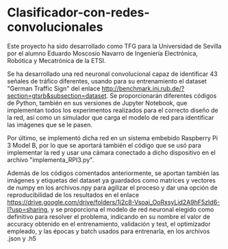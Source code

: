 # Clasificador-con-redes-convolucionales
Este proyecto ha sido desarrollado como TFG para la Universidad de Sevilla por el alumno Eduardo Moscosio Navarro de Ingeniería Electrónica, Robótica y Mecatrónica de la ETSI.

Se ha desarrollado una red neuronal convolucional capaz de identificar 43 señales de tráfico diferentes, usando para su entrenamiento el dataset "German Traffic Sign" del enlace http://benchmark.ini.rub.de/?section=gtsrb&subsection=dataset. 
Se proporcionarán diferentes códigos de Python, también en sus versiones de Jupyter Notebook, que implementan todos los experimentos realizados para el correcto diseño de la red, así como un simulador que carga el modelo de red para identificar las imágenes que se le pasen.

Por último, se implementó dicha red en un sistema embebido Raspberry Pi 3 Model B, por lo que se aportará también el código que se usó para implementar la red y usar una cámara conectado a dicho dispositivo en el archivo "implementa_RPI3.py".

Además de los códigos comentados anteriormente, se aportan también las imágenes y etiquetas del dataset ya guardados como matrices y vectores de numpy en los archivos.npy para agilizar el proceso y dar una opción de reproducibilidad de los resultados en el enlace https://drive.google.com/drive/folders/1j2c8-Vsoaj_OoRxsyLid2A9hF5zId6-I?usp=sharing, y se proporciona el modelo de red neuronal elegido como definitivo para resolver el problema, indicando en su nombre el valor de accuracy obtenido en el entrenamiento, validación y test, el optimizador empleado, y las épocas y batch usados para entrenarla, en los archivos .json y .h5
